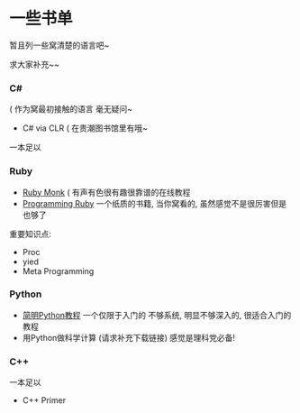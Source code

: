  一些书单
====

暂且列一些窝清楚的语言吧~

求大家补充~~

### C#
( 作为窝最初接触的语言
毫无疑问~

- C# via CLR ( 在贵潮图书馆里有哦~

一本足以

### Ruby

- [Ruby Monk](https://rubymonk.com/) ( 有声有色很有趣很靠谱的在线教程
- [Programming Ruby](http://book.douban.com/subject/2032343/) 一个纸质的书籍, 当你窝看的, 虽然感觉不是很厉害但是也够了

重要知识点:
- Proc
- yied
- Meta Programming

### Python

- [简明Python教程](http://woodpecker.org.cn/abyteofpython_cn/chinese/) 一个仅限于入门的 不够系统, 明显不够深入的, 很适合入门的教程
- 用Python做科学计算 (请求补充下载链接) 感觉是理科党必备!


### C++

一本足以

- C++ Primer


